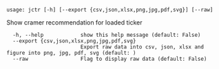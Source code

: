 ```
usage: jctr [-h] [--export {csv,json,xlsx,png,jpg,pdf,svg}] [--raw]
```
Show cramer recommendation for loaded ticker

```optional arguments:
  -h, --help            show this help message (default: False)
  --export {csv,json,xlsx,png,jpg,pdf,svg}
                        Export raw data into csv, json, xlsx and figure into png, jpg, pdf, svg (default: )
  --raw                 Flag to display raw data (default: False)
```